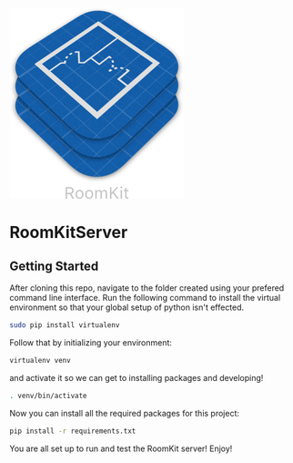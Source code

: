 ![RoomKit](https://github.com/dali-lab/RoomKit/raw/master/icon/iconWithNameSmall.png)

# RoomKitServer

## Getting Started
After cloning this repo, navigate to the folder created using your prefered command line interface. Run the following command to install the virtual environment so that your global setup of python isn't effected.

```bash
sudo pip install virtualenv
```

Follow that by initializing your environment:

```bash
virtualenv venv
```

and activate it so we can get to installing packages and developing!

```bash
. venv/bin/activate
```

Now you can install all the required packages for this project:

```bash
pip install -r requirements.txt
```

You are all set up to run and test the RoomKit server! Enjoy!
